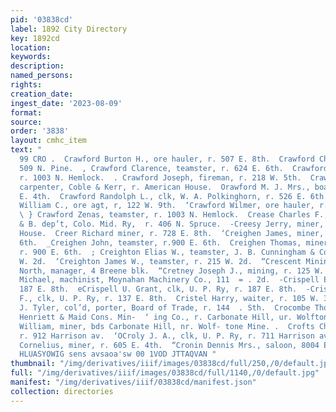 ```yaml
---
pid: '03838cd'
label: 1892 City Directory
key: 1892cd
location: 
keywords: 
description: 
named_persons: 
rights: 
creation_date: 
ingest_date: '2023-08-09'
format: 
source: 
order: '3838'
layout: cmhc_item
text: "                                                                                     CRA
  99 CRO .  Crawford Burton H., ore hauler, r. 507 E. 8th.  Crawford Chipman L., r.
  509 N. Pine.  , Crawford Clarence, teamster, r. 624 E. 6th.  Crawford John E., teamster,
  r. 1003 N. Hemlock.  . Crawford Joseph, fireman, r. 218 W. 5th.  Crawford L. V.,
  carpenter, Coble & Kerr, r. American House.  Orawford M. J. Mrs., boarding, 326
  E. 4th.  Crawford Randolph L., clk, W. A. Polkinghorn, r. 526 E. 6th. :  Crawford
  William C., ore agt, r, 122 W. 9th.  ‘Crawford Wilmer, ore hauler, r. 500 E. 12th.
  \ } Crawford Zenas, teamster, r. 1003 N. Hemlock.  Crease Charles F., foreman, B.
  & B. dep’t, Colo. Mid. Ry,  r. 406 N. Spruce.  -Creesy Jerry, miner, bds. Milwaukee
  House.  Creer Richard miner, r. 728 E. 8th.  ‘Creighen James, miner, r. 900 EH.
  6th.  _Creighen John, teamster, r.900 E. 6th.  Creighen Thomas, miner, Mahala Mine,
  r. 900 E. 6th.  ; Creighton Elias W., teamster, J. B. Cunningham & Co.,  _ Fr. 215
  W. 2d.  ‘Creighton James W., teamster, r. 215 W. 2d.  “Crescent Mining Co., C. L.
  North, manager, 4 Breene blk.  “Cretney Joseph J., mining, r. 125 W. 7th.  ; Oriley
  Michael, machinist, Moynahan Machinery Co., 111  = . 2d.  -Crispell Edward P., physician,
  187 E. 8th.  eCrispell U. Grant, clk, U. P. Ry, r. 187 E. 8th.  -Crispell Wilbur
  F., clk, U. P. Ry, r. 137 E. 8th.  Cristel Harry, waiter, r. 105 W. 3d.  Orittendon
  J. Tyler, col’d, porter, Board of Trade, r. 144  . Sth.  Crocombe Thomas, foreman,
  Henriett & Maid Cons. Min-  ‘ ing Co., r. Carbonate Hill, ur. Wolftone Mine.  ~Croscombe
  William, miner, bds Carbonate Hill, nr. Wolf- tone Mine. .  Crofts Charles, fireman,
  r. 912 Harrison av.  ‘OCroly J. A., clk, U. P. Ry, r. 711 Harrison av.  ‘Cronin
  Cornelius, miner, r. 605 E. 4th.  “Cronin Dennis Mrs., saloon, 8004 E. 6th.  WOO
  HLUASYOWIG sens avsaoa'sw 00 1VOD JTTAQVAN "
thumbnail: "/img/derivatives/iiif/images/03838cd/full/250,/0/default.jpg"
full: "/img/derivatives/iiif/images/03838cd/full/1140,/0/default.jpg"
manifest: "/img/derivatives/iiif/03838cd/manifest.json"
collection: directories
---
```

